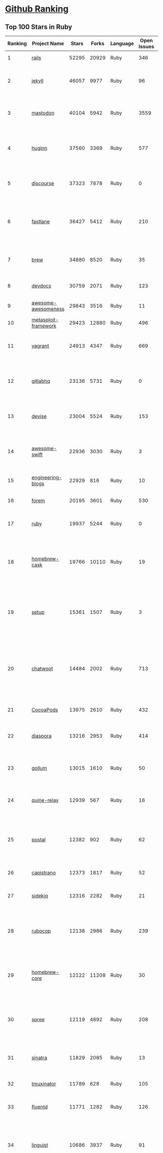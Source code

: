 [Github Ranking](../README.md)
==========

## Top 100 Stars in Ruby

| Ranking | Project Name | Stars | Forks | Language | Open Issues | Description | Last Commit |
| ------- | ------------ | ----- | ----- | -------- | ----------- | ----------- | ----------- |
| 1 | [rails](https://github.com/rails/rails) | 52295 | 20929 | Ruby | 346 | Ruby on Rails | 2023-02-10T19:59:46Z |
| 2 | [jekyll](https://github.com/jekyll/jekyll) | 46057 | 9977 | Ruby | 96 | :globe_with_meridians: Jekyll is a blog-aware static site generator in Ruby | 2023-02-06T14:21:57Z |
| 3 | [mastodon](https://github.com/mastodon/mastodon) | 40104 | 5942 | Ruby | 3559 | Your self-hosted, globally interconnected microblogging community | 2023-02-11T09:07:55Z |
| 4 | [huginn](https://github.com/huginn/huginn) | 37560 | 3369 | Ruby | 577 | Create agents that monitor and act on your behalf.  Your agents are standing by! | 2023-02-10T05:57:32Z |
| 5 | [discourse](https://github.com/discourse/discourse) | 37323 | 7878 | Ruby | 0 | A platform for community discussion. Free, open, simple. | 2023-02-10T19:44:46Z |
| 6 | [fastlane](https://github.com/fastlane/fastlane) | 36427 | 5412 | Ruby | 210 | 🚀 The easiest way to automate building and releasing your iOS and Android apps | 2023-02-09T18:36:37Z |
| 7 | [brew](https://github.com/Homebrew/brew) | 34880 | 8520 | Ruby | 35 | 🍺 The missing package manager for macOS (or Linux) | 2023-02-11T07:23:37Z |
| 8 | [devdocs](https://github.com/freeCodeCamp/devdocs) | 30759 | 2071 | Ruby | 123 | API Documentation Browser | 2023-02-11T06:10:24Z |
| 9 | [awesome-awesomeness](https://github.com/bayandin/awesome-awesomeness) | 29843 | 3516 | Ruby | 11 | A curated list of awesome awesomeness | 2023-02-07T14:09:44Z |
| 10 | [metasploit-framework](https://github.com/rapid7/metasploit-framework) | 29423 | 12880 | Ruby | 496 | Metasploit Framework | 2023-02-11T02:30:18Z |
| 11 | [vagrant](https://github.com/hashicorp/vagrant) | 24913 | 4347 | Ruby | 669 | Vagrant is a tool for building and distributing development environments. | 2023-02-09T12:38:58Z |
| 12 | [gitlabhq](https://github.com/gitlabhq/gitlabhq) | 23136 | 5731 | Ruby | 0 | GitLab CE Mirror \| Please open new issues in our issue tracker on GitLab.com | 2023-02-11T03:08:37Z |
| 13 | [devise](https://github.com/heartcombo/devise) | 23004 | 5524 | Ruby | 153 | Flexible authentication solution for Rails with Warden. | 2023-02-11T07:32:23Z |
| 14 | [awesome-swift](https://github.com/matteocrippa/awesome-swift) | 22936 | 3030 | Ruby | 3 | A collaborative list of awesome Swift libraries and resources. Feel free to contribute! | 2023-02-10T15:03:38Z |
| 15 | [engineering-blogs](https://github.com/kilimchoi/engineering-blogs) | 22929 | 816 | Ruby | 10 | A curated list of engineering blogs | 2023-02-08T11:56:46Z |
| 16 | [forem](https://github.com/forem/forem) | 20195 | 3601 | Ruby | 530 | For empowering community 🌱 | 2023-02-11T08:35:18Z |
| 17 | [ruby](https://github.com/ruby/ruby) | 19937 | 5244 | Ruby | 0 | The Ruby Programming Language [mirror] | 2023-02-11T02:30:02Z |
| 18 | [homebrew-cask](https://github.com/Homebrew/homebrew-cask) | 19766 | 10110 | Ruby | 19 | 🍻 A CLI workflow for the administration of macOS applications distributed as binaries | 2023-02-11T08:41:20Z |
| 19 | [setup](https://github.com/lewagon/setup) | 15361 | 1507 | Ruby | 3 | Setup instructions for Le Wagon's students on their first day of Web Development Bootcamp | 2023-02-06T14:53:27Z |
| 20 | [chatwoot](https://github.com/chatwoot/chatwoot) | 14484 | 2002 | Ruby | 713 | Open-source customer engagement suite, an alternative to Intercom, Zendesk, Salesforce Service Cloud etc. 🔥💬 | 2023-02-10T18:56:01Z |
| 21 | [CocoaPods](https://github.com/CocoaPods/CocoaPods) | 13975 | 2610 | Ruby | 432 | The Cocoa Dependency Manager. | 2023-02-11T09:00:43Z |
| 22 | [diaspora](https://github.com/diaspora/diaspora) | 13216 | 2953 | Ruby | 414 | A privacy-aware, distributed, open source social network. | 2023-02-07T22:47:16Z |
| 23 | [gollum](https://github.com/gollum/gollum) | 13015 | 1610 | Ruby | 50 | A simple, Git-powered wiki with a sweet API and local frontend. | 2023-01-24T14:57:23Z |
| 24 | [quine-relay](https://github.com/mame/quine-relay) | 12939 | 567 | Ruby | 16 | An uroboros program with 100+ programming languages | 2022-10-31T08:24:26Z |
| 25 | [postal](https://github.com/postalserver/postal) | 12382 | 902 | Ruby | 62 | ✉️ A fully featured open source mail delivery platform for incoming & outgoing e-mail | 2023-02-09T10:31:21Z |
| 26 | [capistrano](https://github.com/capistrano/capistrano) | 12373 | 1817 | Ruby | 52 | Remote multi-server automation tool | 2023-01-25T17:24:59Z |
| 27 | [sidekiq](https://github.com/mperham/sidekiq) | 12316 | 2282 | Ruby | 21 | Simple, efficient background processing for Ruby | 2023-02-08T19:13:33Z |
| 28 | [rubocop](https://github.com/rubocop/rubocop) | 12138 | 2986 | Ruby | 239 | A Ruby static code analyzer and formatter, based on the community Ruby style guide. | 2023-02-11T06:55:53Z |
| 29 | [homebrew-core](https://github.com/Homebrew/homebrew-core) | 12122 | 11208 | Ruby | 30 | 🍻 Default formulae for the missing package manager for macOS (or Linux) | 2023-02-11T10:01:47Z |
| 30 | [spree](https://github.com/spree/spree) | 12119 | 4892 | Ruby | 208 | Open Source multi-language/multi-currency/multi-store eCommerce platform | 2023-02-10T14:54:12Z |
| 31 | [sinatra](https://github.com/sinatra/sinatra) | 11829 | 2085 | Ruby | 13 | Classy web-development dressed in a DSL (official / canonical repo) | 2023-02-10T17:35:35Z |
| 32 | [tmuxinator](https://github.com/tmuxinator/tmuxinator) | 11789 | 628 | Ruby | 105 | Manage complex tmux sessions easily | 2022-12-15T20:50:29Z |
| 33 | [fluentd](https://github.com/fluent/fluentd) | 11771 | 1282 | Ruby | 126 | Fluentd: Unified Logging Layer (project under CNCF) | 2023-02-10T04:45:36Z |
| 34 | [linguist](https://github.com/github/linguist) | 10686 | 3937 | Ruby | 91 | Language Savant. If your repository's language is being reported incorrectly, send us a pull request! | 2023-02-10T16:20:24Z |
| 35 | [fpm](https://github.com/jordansissel/fpm) | 10659 | 1061 | Ruby | 650 | Effing package management! Build packages for multiple platforms (deb, rpm, etc) with great ease and sanity. | 2023-02-07T08:27:29Z |
| 36 | [faker](https://github.com/faker-ruby/faker) | 10606 | 3061 | Ruby | 8 | A library for generating fake data such as names, addresses, and phone numbers. | 2023-02-11T03:05:15Z |
| 37 | [Learning-SICP](https://github.com/DeathKing/Learning-SICP) | 10213 | 1501 | Ruby | 1 | MIT视频公开课《计算机程序的构造和解释》中文化项目及课程学习资料搜集。 | 2022-02-27T13:57:02Z |
| 38 | [liquid](https://github.com/Shopify/liquid) | 10043 | 1308 | Ruby | 233 | Liquid markup language. Safe, customer facing template language for flexible web apps.  | 2023-02-10T19:20:49Z |
| 39 | [capybara](https://github.com/teamcapybara/capybara) | 9768 | 1433 | Ruby | 8 | Acceptance test framework for web applications | 2023-02-08T13:20:15Z |
| 40 | [grape](https://github.com/ruby-grape/grape) | 9674 | 1221 | Ruby | 207 | An opinionated framework for creating REST-like APIs in Ruby. | 2023-01-11T02:39:29Z |
| 41 | [octopress](https://github.com/imathis/octopress) | 9351 | 2702 | Ruby | 176 | Octopress is an obsessively designed framework for Jekyll blogging. It’s easy to configure and easy to deploy. Sweet huh? | 2022-05-29T06:22:05Z |
| 42 | [activeadmin](https://github.com/activeadmin/activeadmin) | 9308 | 3310 | Ruby | 331 | The administration framework for Ruby on Rails applications. | 2023-02-06T22:10:39Z |
| 43 | [resque](https://github.com/resque/resque) | 9256 | 1672 | Ruby | 57 | Resque is a Redis-backed Ruby library for creating background jobs, placing them on multiple queues, and processing them later. | 2023-01-27T17:53:44Z |
| 44 | [guides](https://github.com/thoughtbot/guides) | 9241 | 1379 | Ruby | 0 | A guide for programming in style. | 2023-02-10T20:03:20Z |
| 45 | [bourbon](https://github.com/thoughtbot/bourbon) | 9105 | 900 | Ruby | 4 | A Lightweight Sass Tool Set | 2023-01-23T20:55:05Z |
| 46 | [paperclip](https://github.com/thoughtbot/paperclip) | 9065 | 2428 | Ruby | 37 | Easy file attachment management for ActiveRecord | 2022-10-11T23:33:19Z |
| 47 | [carrierwave](https://github.com/carrierwaveuploader/carrierwave) | 8752 | 1647 | Ruby | 67 | Classier solution for file uploads for Rails, Sinatra and other Ruby web frameworks | 2023-02-09T06:51:33Z |
| 48 | [whenever](https://github.com/javan/whenever) | 8677 | 728 | Ruby | 66 | Cron jobs in Ruby | 2023-01-26T21:05:42Z |
| 49 | [remote-working](https://github.com/greatghoul/remote-working) | 8578 | 777 | Ruby | 6 | 收集整理远程工作相关的资料 | 2023-02-11T06:34:57Z |
| 50 | [kaminari](https://github.com/kaminari/kaminari) | 8337 | 1077 | Ruby | 40 | ⚡ A Scope & Engine based, clean, powerful, customizable and sophisticated paginator for Ruby webapps | 2023-01-21T14:45:09Z |
| 51 | [simple_form](https://github.com/heartcombo/simple_form) | 8072 | 1316 | Ruby | 26 | Forms made easy for Rails! It's tied to a simple DSL, with no opinion on markup. | 2023-02-04T12:39:15Z |
| 52 | [pundit](https://github.com/varvet/pundit) | 7859 | 603 | Ruby | 15 | Minimal authorization through OO design and pure Ruby classes | 2023-02-01T09:56:56Z |
| 53 | [rails_admin](https://github.com/railsadminteam/rails_admin) | 7725 | 2246 | Ruby | 171 | RailsAdmin is a Rails engine that provides an easy-to-use interface for managing your data | 2023-01-12T08:31:19Z |
| 54 | [factory_bot](https://github.com/thoughtbot/factory_bot) | 7699 | 2625 | Ruby | 32 | A library for setting up Ruby objects as test data. | 2023-01-03T02:18:22Z |
| 55 | [omniauth](https://github.com/omniauth/omniauth) | 7649 | 996 | Ruby | 86 | OmniAuth is a flexible authentication system utilizing Rack middleware. | 2023-02-05T00:49:47Z |
| 56 | [how-to-contribute-to-open-source](https://github.com/freeCodeCamp/how-to-contribute-to-open-source) | 7356 | 1596 | Ruby | 25 | A guide to contributing to open source | 2023-02-01T02:40:00Z |
| 57 | [puma](https://github.com/puma/puma) | 7311 | 1378 | Ruby | 46 | A Ruby/Rack web server built for parallelism | 2023-02-11T06:53:14Z |
| 58 | [wpscan](https://github.com/wpscanteam/wpscan) | 7301 | 1184 | Ruby | 43 | WPScan WordPress security scanner. Written for security professionals and blog maintainers to test the security of their WordPress websites. | 2023-01-31T10:01:55Z |
| 59 | [jazzy](https://github.com/realm/jazzy) | 7225 | 407 | Ruby | 81 | Soulful docs for Swift & Objective-C | 2023-01-30T10:59:15Z |
| 60 | [chef](https://github.com/chef/chef) | 7135 | 2569 | Ruby | 384 | Chef Infra, a powerful automation platform that transforms infrastructure into code automating how infrastructure is configured, deployed and managed across any environment, at any scale | 2023-02-10T15:31:23Z |
| 61 | [bullet](https://github.com/flyerhzm/bullet) | 6750 | 398 | Ruby | 91 | help to kill N+1 queries and unused eager loading | 2023-02-04T14:06:44Z |
| 62 | [nodejs-learning-guide](https://github.com/chyingp/nodejs-learning-guide) | 6680 | 1197 | Ruby | 3 | Nodejs学习笔记以及经验总结，公众号"程序猿小卡" | 2022-03-24T13:26:04Z |
| 63 | [brakeman](https://github.com/presidentbeef/brakeman) | 6576 | 722 | Ruby | 84 | A static analysis security vulnerability scanner for Ruby on Rails applications | 2023-02-11T00:48:43Z |
| 64 | [pry](https://github.com/pry/pry) | 6574 | 604 | Ruby | 138 | A runtime developer console and IRB alternative with powerful introspection capabilities. | 2023-01-14T14:53:25Z |
| 65 | [openproject](https://github.com/opf/openproject) | 6495 | 1764 | Ruby | 0 | OpenProject is the leading open source project management software. | 2023-02-11T03:06:34Z |
| 66 | [paper_trail](https://github.com/paper-trail-gem/paper_trail) | 6465 | 868 | Ruby | 4 | Track changes to your rails models | 2023-01-30T13:54:01Z |
| 67 | [cancan](https://github.com/ryanb/cancan) | 6305 | 805 | Ruby | 200 | Authorization Gem for Ruby on Rails. | 2021-12-11T21:39:34Z |
| 68 | [dotenv](https://github.com/bkeepers/dotenv) | 6249 | 502 | Ruby | 7 | A Ruby gem to load environment variables from `.env`.  | 2023-01-26T05:22:43Z |
| 69 | [geocoder](https://github.com/alexreisner/geocoder) | 6143 | 1183 | Ruby | 30 | Complete Ruby geocoding solution. | 2023-02-06T16:46:38Z |
| 70 | [searchkick](https://github.com/ankane/searchkick) | 6107 | 738 | Ruby | 9 | Intelligent search made easy | 2023-02-09T01:08:32Z |
| 71 | [chartkick](https://github.com/ankane/chartkick) | 6089 | 553 | Ruby | 6 | Create beautiful JavaScript charts with one line of Ruby | 2023-01-19T08:37:10Z |
| 72 | [synx](https://github.com/venmo/synx) | 6087 | 283 | Ruby | 52 | A command-line tool that reorganizes your Xcode project folder to match your Xcode groups | 2019-07-18T23:40:39Z |
| 73 | [hanami](https://github.com/hanami/hanami) | 6001 | 531 | Ruby | 3 | The web, with simplicity. | 2023-02-08T13:25:03Z |
| 74 | [progit](https://github.com/progit/progit) | 5974 | 2466 | Ruby | 0 | Pro Git Book Content, 1st Edition - This content is deprecated. See 2nd edition at [progit2](https://github.com/progit/progit2) | 2019-04-04T07:17:36Z |
| 75 | [friendly_id](https://github.com/norman/friendly_id) | 5966 | 595 | Ruby | 14 | FriendlyId is the “Swiss Army bulldozer” of slugging and permalink plugins for ActiveRecord. It allows you to create pretty URL’s and work with human-friendly strings as if they were numeric ids for ActiveRecord models. | 2022-12-26T19:32:11Z |
| 76 | [css-only-chat](https://github.com/kkuchta/css-only-chat) | 5934 | 271 | Ruby | 6 | A truly monstrous async web chat using no JS whatsoever on the frontend | 2022-03-30T23:08:38Z |
| 77 | [mailcatcher](https://github.com/sj26/mailcatcher) | 5849 | 554 | Ruby | 21 | Catches mail and serves it through a dream. | 2023-02-09T16:20:01Z |
| 78 | [foreman](https://github.com/ddollar/foreman) | 5824 | 632 | Ruby | 45 | Manage Procfile-based applications | 2022-12-26T10:09:15Z |
| 79 | [will_paginate](https://github.com/mislav/will_paginate) | 5677 | 886 | Ruby | 52 | Pagination library for Rails and other Ruby applications | 2023-02-02T13:12:43Z |
| 80 | [maximum-awesome](https://github.com/square/maximum-awesome) | 5668 | 991 | Ruby | 26 | Config files for vim and tmux. | 2022-07-21T22:01:19Z |
| 81 | [hanami](https://github.com/hanami/hanami) | 6001 | 531 | Ruby | 3 | The web, with simplicity. | 2023-02-08T13:25:03Z |
| 82 | [progit](https://github.com/progit/progit) | 5974 | 2466 | Ruby | 0 | Pro Git Book Content, 1st Edition - This content is deprecated. See 2nd edition at [progit2](https://github.com/progit/progit2) | 2019-04-04T07:17:36Z |
| 83 | [friendly_id](https://github.com/norman/friendly_id) | 5966 | 595 | Ruby | 14 | FriendlyId is the “Swiss Army bulldozer” of slugging and permalink plugins for ActiveRecord. It allows you to create pretty URL’s and work with human-friendly strings as if they were numeric ids for ActiveRecord models. | 2022-12-26T19:32:11Z |
| 84 | [css-only-chat](https://github.com/kkuchta/css-only-chat) | 5934 | 271 | Ruby | 6 | A truly monstrous async web chat using no JS whatsoever on the frontend | 2022-03-30T23:08:38Z |
| 85 | [mailcatcher](https://github.com/sj26/mailcatcher) | 5849 | 554 | Ruby | 21 | Catches mail and serves it through a dream. | 2023-02-09T16:20:01Z |
| 86 | [foreman](https://github.com/ddollar/foreman) | 5824 | 632 | Ruby | 45 | Manage Procfile-based applications | 2022-12-26T10:09:15Z |
| 87 | [will_paginate](https://github.com/mislav/will_paginate) | 5677 | 886 | Ruby | 52 | Pagination library for Rails and other Ruby applications | 2023-02-02T13:12:43Z |
| 88 | [maximum-awesome](https://github.com/square/maximum-awesome) | 5668 | 991 | Ruby | 26 | Config files for vim and tmux. | 2022-07-21T22:01:19Z |
| 89 | [httparty](https://github.com/jnunemaker/httparty) | 5637 | 972 | Ruby | 33 | :tada: Makes http fun again! | 2023-02-07T18:21:34Z |
| 90 | [markup](https://github.com/github/markup) | 5600 | 3634 | Ruby | 216 | Determines which markup library to use to render a content file (e.g. README) on GitHub | 2023-01-27T07:03:50Z |
| 91 | [administrate](https://github.com/thoughtbot/administrate) | 5524 | 1065 | Ruby | 97 | A Rails engine that helps you put together a super-flexible admin dashboard. | 2023-02-10T11:38:39Z |
| 92 | [vcr](https://github.com/vcr/vcr) | 5519 | 500 | Ruby | 64 | Record your test suite's HTTP interactions and replay them during future test runs for fast, deterministic, accurate tests. | 2023-01-26T22:15:19Z |
| 93 | [faraday](https://github.com/lostisland/faraday) | 5438 | 956 | Ruby | 31 | Simple, but flexible HTTP client library, with support for multiple backends. | 2023-02-08T12:59:29Z |
| 94 | [concurrent-ruby](https://github.com/ruby-concurrency/concurrent-ruby) | 5437 | 402 | Ruby | 42 | Modern concurrency tools including agents, futures, promises, thread pools, supervisors, and more. Inspired by Erlang, Clojure, Scala, Go, Java, JavaScript, and classic concurrency patterns. | 2023-01-27T18:05:42Z |
| 95 | [fast-ruby](https://github.com/fastruby/fast-ruby) | 5425 | 382 | Ruby | 28 | :dash: Writing Fast Ruby :heart_eyes: -- Collect Common Ruby idioms. | 2023-01-12T16:03:45Z |
| 96 | [t](https://github.com/sferik/t) | 5416 | 426 | Ruby | 145 | A command-line power tool for Twitter. | 2022-11-19T19:20:53Z |
| 97 | [lolcat](https://github.com/busyloop/lolcat) | 5365 | 200 | Ruby | 22 | Rainbows and unicorns! | 2022-01-29T04:22:19Z |
| 98 | [ransack](https://github.com/activerecord-hackery/ransack) | 5345 | 757 | Ruby | 92 | Object-based searching.  | 2023-02-09T11:01:12Z |
| 99 | [webpacker](https://github.com/rails/webpacker) | 5318 | 1481 | Ruby | 3 | Use Webpack to manage app-like JavaScript modules in Rails | 2023-01-31T16:33:45Z |
| 100 | [cancancan](https://github.com/CanCanCommunity/cancancan) | 5285 | 609 | Ruby | 40 | The authorization Gem for Ruby on Rails. | 2023-01-26T15:31:12Z |

